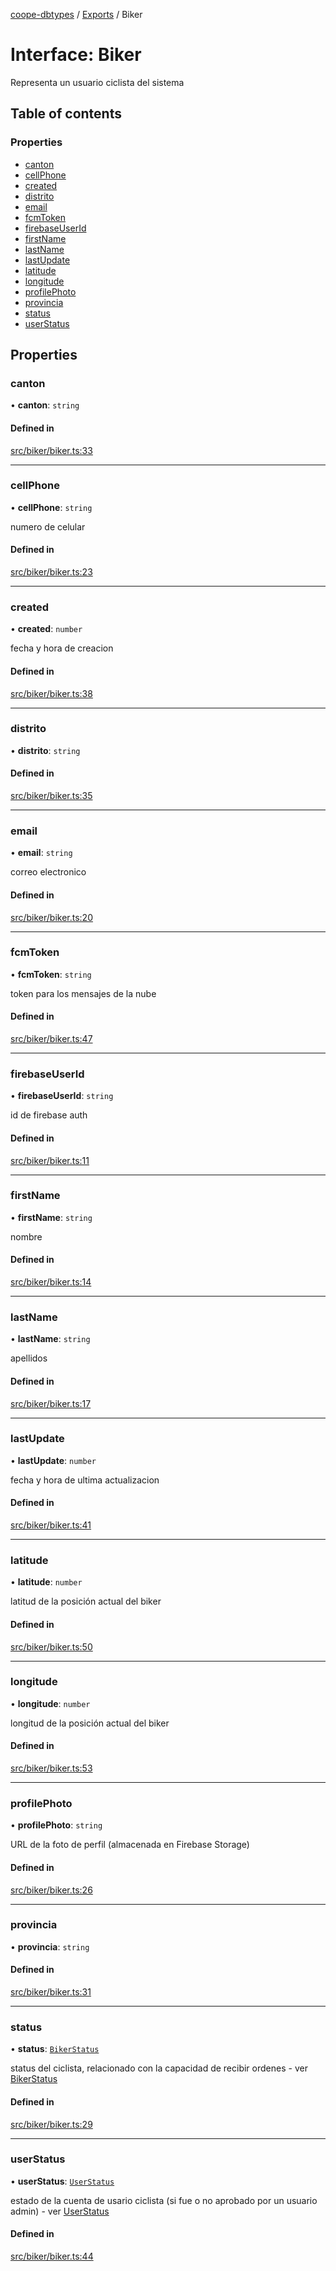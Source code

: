 [coope-dbtypes](../README.md) / [Exports](../modules.md) / Biker

# Interface: Biker

Representa un usuario ciclista del sistema

## Table of contents

### Properties

- [canton](Biker.md#canton)
- [cellPhone](Biker.md#cellphone)
- [created](Biker.md#created)
- [distrito](Biker.md#distrito)
- [email](Biker.md#email)
- [fcmToken](Biker.md#fcmtoken)
- [firebaseUserId](Biker.md#firebaseuserid)
- [firstName](Biker.md#firstname)
- [lastName](Biker.md#lastname)
- [lastUpdate](Biker.md#lastupdate)
- [latitude](Biker.md#latitude)
- [longitude](Biker.md#longitude)
- [profilePhoto](Biker.md#profilephoto)
- [provincia](Biker.md#provincia)
- [status](Biker.md#status)
- [userStatus](Biker.md#userstatus)

## Properties

### canton

• **canton**: `string`

#### Defined in

[src/biker/biker.ts:33](https://github.com/UCR-Labs/Coope-dbtypes/blob/42e7810/src/biker/biker.ts#L33)

___

### cellPhone

• **cellPhone**: `string`

numero de celular

#### Defined in

[src/biker/biker.ts:23](https://github.com/UCR-Labs/Coope-dbtypes/blob/42e7810/src/biker/biker.ts#L23)

___

### created

• **created**: `number`

fecha y hora de creacion

#### Defined in

[src/biker/biker.ts:38](https://github.com/UCR-Labs/Coope-dbtypes/blob/42e7810/src/biker/biker.ts#L38)

___

### distrito

• **distrito**: `string`

#### Defined in

[src/biker/biker.ts:35](https://github.com/UCR-Labs/Coope-dbtypes/blob/42e7810/src/biker/biker.ts#L35)

___

### email

• **email**: `string`

correo electronico

#### Defined in

[src/biker/biker.ts:20](https://github.com/UCR-Labs/Coope-dbtypes/blob/42e7810/src/biker/biker.ts#L20)

___

### fcmToken

• **fcmToken**: `string`

token para los mensajes de la nube

#### Defined in

[src/biker/biker.ts:47](https://github.com/UCR-Labs/Coope-dbtypes/blob/42e7810/src/biker/biker.ts#L47)

___

### firebaseUserId

• **firebaseUserId**: `string`

id de firebase auth

#### Defined in

[src/biker/biker.ts:11](https://github.com/UCR-Labs/Coope-dbtypes/blob/42e7810/src/biker/biker.ts#L11)

___

### firstName

• **firstName**: `string`

nombre

#### Defined in

[src/biker/biker.ts:14](https://github.com/UCR-Labs/Coope-dbtypes/blob/42e7810/src/biker/biker.ts#L14)

___

### lastName

• **lastName**: `string`

apellidos

#### Defined in

[src/biker/biker.ts:17](https://github.com/UCR-Labs/Coope-dbtypes/blob/42e7810/src/biker/biker.ts#L17)

___

### lastUpdate

• **lastUpdate**: `number`

fecha y hora de ultima actualizacion

#### Defined in

[src/biker/biker.ts:41](https://github.com/UCR-Labs/Coope-dbtypes/blob/42e7810/src/biker/biker.ts#L41)

___

### latitude

• **latitude**: `number`

latitud de la posición actual del biker

#### Defined in

[src/biker/biker.ts:50](https://github.com/UCR-Labs/Coope-dbtypes/blob/42e7810/src/biker/biker.ts#L50)

___

### longitude

• **longitude**: `number`

longitud de la posición actual del biker

#### Defined in

[src/biker/biker.ts:53](https://github.com/UCR-Labs/Coope-dbtypes/blob/42e7810/src/biker/biker.ts#L53)

___

### profilePhoto

• **profilePhoto**: `string`

URL de la foto de perfil (almacenada en Firebase Storage)

#### Defined in

[src/biker/biker.ts:26](https://github.com/UCR-Labs/Coope-dbtypes/blob/42e7810/src/biker/biker.ts#L26)

___

### provincia

• **provincia**: `string`

#### Defined in

[src/biker/biker.ts:31](https://github.com/UCR-Labs/Coope-dbtypes/blob/42e7810/src/biker/biker.ts#L31)

___

### status

• **status**: [`BikerStatus`](../modules.md#bikerstatus)

status del ciclista, relacionado con la capacidad de recibir ordenes - ver [BikerStatus](../modules.md#bikerstatus)

#### Defined in

[src/biker/biker.ts:29](https://github.com/UCR-Labs/Coope-dbtypes/blob/42e7810/src/biker/biker.ts#L29)

___

### userStatus

• **userStatus**: [`UserStatus`](../modules.md#userstatus)

estado de la cuenta de usario ciclista (si fue o no aprobado por un usuario admin) - ver [UserStatus](../modules.md#userstatus)

#### Defined in

[src/biker/biker.ts:44](https://github.com/UCR-Labs/Coope-dbtypes/blob/42e7810/src/biker/biker.ts#L44)
